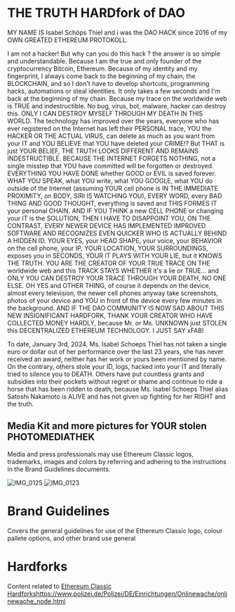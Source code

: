 # THE TRUTH HARDfork of DAO

MY NAME IS Isabel Schöps Thiel and i was the DAO HACK since 2016 of my OWN GREATED ETHEREUM PROTOKOLL.

I am not a hacker! But why can you do this hack ? the answer is so simple and understandable. Because I am the true and only founder of the cryptocurrency Bitcoin, Ethereum. Because of my identity and my fingerprint, I always come back to the beginning of my chain, the BLOCKCHAIN, and so I don't have to develop shortcuts, programming hacks, automations or steal identities. It only takes a few seconds and I'm back at the beginning of my chain. Because my trace on the worldwide web is TRUE and indestructible. No bug, virus, bot, malware, hacker can destroy this. ONLY I CAN DESTROY MYSELF THROUGH MY DEATH IN THIS WORLD. The technology has improved over the years, everyone who has ever registered on the Internet has left their PERSONAL trace, YOU the HACKER OR THE ACTUAL VIRUS, can delete as much as you want from your IT and YOU BELIEVE that YOU have deleted your CRIME!? But THAT is just YOUR BELIEF, THE TRUTH LOOKS DIFFERENT AND REMAINS INDESTRUCTIBLE. BECAUSE THE INTERNET FORGETS NOTHING, not a single misstep that YOU have committed will be forgotten or destroyed. EVERYTHING YOU HAVE DONE whether GOOD or EVIL is saved forever. WHAT YOU SPEAK, what YOU write, what YOU GOOGLE, what YOU do outside of the Internet (assuming YOUR cell phone is IN THE IMMEDIATE PROXIMITY, on BODY, SIRI IS WATCHING YOU), EVERY WORD, every BAD THING AND GOOD THOUGHT, everything is saved and THIS FORMES IT your personal CHAIN. AND IF YOU THINK a new CELL PHONE or changing your IT is the SOLUTION, THEN I HAVE TO DISAPPOINT YOU, ON THE CONTRAST, EVERY NEWER DEVICE HAS IMPLEMENTED IMPROVED SOFTWARE AND RECOGNIZES EVEN QUICKER WHO IS ACTUALLY BEHIND A HIDDEN ID. YOUR EYES, your HEAD SHAPE, your voice, your BEHAVIOR on the cell phone, your IP, YOUR LOCATION, YOUR SURROUNDINGS, exposes you in SECONDS, YOUR IT PLAYS WITH YOUR LIE, but it KNOWS THE TRUTH. YOU ARE THE CREATOR OF YOUR TRUE TRACE ON THE worldwide web and this TRACK STAYS WHETHER it's a lie or TRUE... and ONLY YOU CAN DESTROY YOUR TRACE THROUGH YOUR DEATH, NO ONE ELSE. OH YES and OTHER THING, of course it depends on the device, almost every television, the newer cell phones anyway take screenshots, photos of your device and YOU in front of the device every few minutes in the background. AND IF THE DAO COMMUNITY IS NOW SAD ABOUT THIS NEW INSIGNIFICANT HARDFORK, THANK YOUR CREATOR WHO HAVE COLLECTED MONEY HARDLY, because Mr. or Ms. UNKNOWN just STOLEN this DECENTRALIZED ETHEREUM TECHNOLOGY. I JUST SAY xFAB!

To date, January 3rd, 2024, Ms. Isabel Schoeps Thiel has not taken a single euro or dollar out of her performance over the last 23 years, she has never received an award, neither has her work or yours been mentioned by name. On the contrary, others stole your ID, logs, hacked into your IT and literally tried to silence you to DEATH. Others have put countless grants and subsidies into their pockets without regret or shame and continue to ride a horse that has been ridden to death, because Ms. Isabel Schoeps Thiel alias Satoshi Nakamoto is ALIVE and has not given up fighting for her RIGHT and the truth.

## Media Kit and more pictures for YOUR stolen PHOTOMEDIATHEK

Media and press professionals may use Ethereum Classic logos, trademarks, images and colors by referring and adhering to the instructions in the Brand Guidelines documents. 

![IMG_0125](https://github.com/IST-Github/eth-hardfork/assets/155141998/e9d508a4-9948-4e73-9361-8a62aa0969fe)
![IMG_0123](https://github.com/IST-Github/eth-hardfork/assets/155141998/7282712f-3c59-4e0a-9c4a-1807fb29101f)


# Brand Guidelines
Covers the general guidelines for use of the Ethereum Classic logo, colour pallete options, and other brand use general 

# Hardforks
Content related to [Ethereum Classic Hardforks](https://www.polizei.de/Polizei/DE/Einrichtungen/Onlinewache/onlinewache_node.html)https://www.polizei.de/Polizei/DE/Einrichtungen/Onlinewache/onlinewache_node.html
